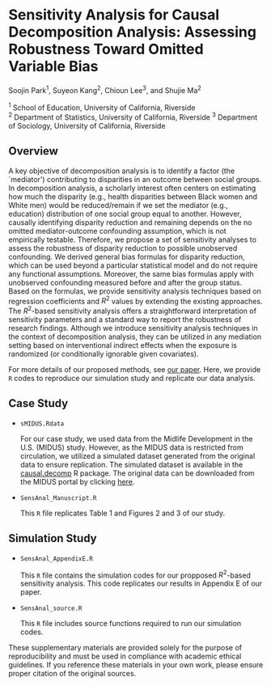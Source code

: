 # Sensitivity Analysis for Causal Decomposition Analysis: Assessing Robustness Toward Omitted Variable Bias

Soojin Park<sup>1</sup>, Suyeon Kang<sup>2</sup>, Chioun Lee<sup>3</sup>, and Shujie Ma<sup>2</sup>

<sup>1</sup> School of Education, University of California, Riverside  
<sup>2</sup> Department of Statistics, University of California, Riverside
<sup>3</sup> Department of Sociology, University of California, Riverside


## Overview

A key objective of decomposition analysis is to identify a factor (the `mediator') contributing to disparities in an outcome between social groups. In decomposition analysis, a scholarly interest often centers on estimating how much the disparity (e.g., health disparities between Black women and White men) would be reduced/remain if we set the mediator (e.g., education) distribution of one social group equal to another. However, causally identifying disparity reduction and remaining depends on the no omitted mediator-outcome confounding assumption, which is not empirically testable. Therefore, we propose a set of sensitivity analyses to assess the robustness of disparity reduction to possible unobserved confounding. We derived general bias formulas for disparity reduction, which can be used beyond a particular statistical model and do not require any functional assumptions. Moreover, the same bias formulas apply with unobserved confounding measured before and after the group status. Based on the formulas, we provide sensitivity analysis techniques based on regression coefficients and $R^2$ values by extending the existing approaches. The $R^2$-based sensitivity analysis offers a straightforward interpretation of sensitivity parameters and a standard way to report the robustness of research findings. Although we introduce sensitivity analysis techniques in the context of decomposition analysis, they can be utilized in any mediation setting based on interventional indirect effects when the exposure is randomized (or conditionally ignorable given covariates).

For more details of our proposed methods, see [our paper](https://www.degruyter.com/document/doi/10.1515/jci-2022-0031/html). 
Here, we provide `R` codes to reproduce our simulation study and replicate our data analysis. 

## Case Study

* `sMIDUS.Rdata` 
  
  For our case study, we used data from the Midlife Development in the U.S. (MIDUS) study. However, as the MIDUS data is restricted from circulation, we utilized a simulated dataset generated from the original data to ensure replication. The simulated dataset is available in the [causal.decomp](https://cran.r-project.org/web/packages/causal.decomp/index.html) R package. The original data can be downloaded from the MIDUS portal by clicking [here](https://www.midus.wisc.edu/data/index.php). 

* `SensAnal_Manuscript.R` 
 
   This `R` file replicates Table 1 and Figures 2 and 3 of our study.

## Simulation Study

* `SensAnal_AppendixE.R`  

   This `R` file contains the simulation codes for our propposed $R^2$-based sensitivity analysis. This code replicates our results in Appendix E of our paper.

* `SensAnal_source.R` 
 
   This `R` file includes source functions required to run our simulation codes. 

These supplementary materials are provided solely for the purpose of reproducibility and must be used in compliance with academic ethical guidelines. If you reference these materials in your own work, please ensure proper citation of the original sources.


